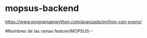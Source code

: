 ﻿# mopsus-backend
https://www.programaenpython.com/avanzado/python-con-pyenv/


#Nombres de las ramas
feature/MOPSUS-<id-en-jira>-<descripcion>
